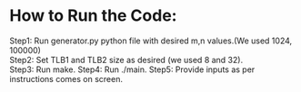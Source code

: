 How to Run the Code:
====================
Step1: Run generator.py python file with desired m,n values.(We used 1024, 100000)  
Step2: Set TLB1 and TLB2 size as desired (we used 8 and 32).  
Step3: Run make.
Step4: Run ./main.
Step5: Provide inputs as per instructions comes on screen.

